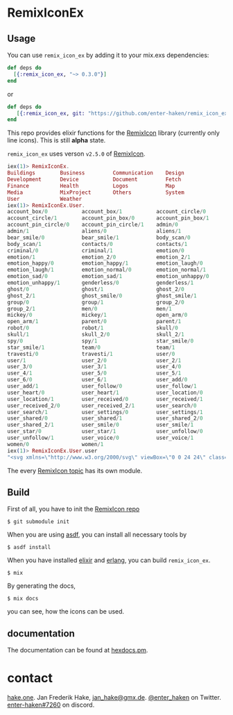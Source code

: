 # RemixIconEx

<!-- MDOC -->

## Usage

You can use `remix_icon_ex` by adding it to your mix.exs dependencies:

```elixir
def deps do
  [{:remix_icon_ex, "~> 0.3.0"}]
end
```

or

```elixir
def deps do
   [{:remix_icon_ex, git: "https://github.com/enter-haken/remix_icon_ex.git", tag: "v0.3.0", submodules: true}]
end
```

This repo provides elixir functions for the [RemixIcon][1] library (currently only line icons).
This is still **alpha** state.
 
`remix_icon_ex` uses verson `v2.5.0` of [RemixIcon][1].

```elixir
iex(1)> RemixIconEx.
Buildings        Business         Communication    Design
Development      Device           Document         Fetch
Finance          Health           Logos            Map
Media            MixProject       Others           System
User             Weather
iex(1)> RemixIconEx.User.
account_box/0           account_box/1           account_circle/0
account_circle/1        account_pin_box/0       account_pin_box/1
account_pin_circle/0    account_pin_circle/1    admin/0
admin/1                 aliens/0                aliens/1
bear_smile/0            bear_smile/1            body_scan/0
body_scan/1             contacts/0              contacts/1
criminal/0              criminal/1              emotion/0
emotion/1               emotion_2/0             emotion_2/1
emotion_happy/0         emotion_happy/1         emotion_laugh/0
emotion_laugh/1         emotion_normal/0        emotion_normal/1
emotion_sad/0           emotion_sad/1           emotion_unhappy/0
emotion_unhappy/1       genderless/0            genderless/1
ghost/0                 ghost/1                 ghost_2/0
ghost_2/1               ghost_smile/0           ghost_smile/1
group/0                 group/1                 group_2/0
group_2/1               men/0                   men/1
mickey/0                mickey/1                open_arm/0
open_arm/1              parent/0                parent/1
robot/0                 robot/1                 skull/0
skull/1                 skull_2/0               skull_2/1
spy/0                   spy/1                   star_smile/0
star_smile/1            team/0                  team/1
travesti/0              travesti/1              user/0
user/1                  user_2/0                user_2/1
user_3/0                user_3/1                user_4/0
user_4/1                user_5/0                user_5/1
user_6/0                user_6/1                user_add/0
user_add/1              user_follow/0           user_follow/1
user_heart/0            user_heart/1            user_location/0
user_location/1         user_received/0         user_received/1
user_received_2/0       user_received_2/1       user_search/0
user_search/1           user_settings/0         user_settings/1
user_shared/0           user_shared/1           user_shared_2/0
user_shared_2/1         user_smile/0            user_smile/1
user_star/0             user_star/1             user_unfollow/0
user_unfollow/1         user_voice/0            user_voice/1
women/0                 women/1
iex(1)> RemixIconEx.User.user
"<svg xmlns=\"http://www.w3.org/2000/svg\" viewBox=\"0 0 24 24\" class=\"icon\">\n  <path d=\"M4 22a8 8 0 1 1 16 0h-2a6 6 0 1 0-12 0H4zm8-9c-3.315 0-6-2.685-6-6s2.685-6 6-6 6 2.685 6 6-2.685 6-6 6zm0-2c2.21 0 4-1.79 4-4s-1.79-4-4-4-4 1.79-4 4 1.79 4 4 4z\" />\n</svg>\n"
```

The every [RemixIcon topic][1] has its own module.

## Build

First of all, you have to init the [RemixIcon repo][2]

```
$ git submodule init
```

When you are using [asdf][3], you can install all necessary tools by 

```
$ asdf install
```

When you have installed [elixir][4] and [erlang][5], you can build `remix_icon_ex`.

```
$ mix

```

By generating the docs,

```
$ mix docs
```

you can see, how the icons can be used.

[1]: https://remixicon.com/
[2]: https://github.com/Remix-Design/remixicon
[3]: https://github.com/asdf-vm/asdf
[4]: https://github.com/elixir-lang/elixir
[5]: https://github.com/erlang/otp
[6]: https://hexdocs.pm/remix_icon_ex

<!-- MDOC -->

## documentation

The documentation can be found at [hexdocs.pm][6].

# contact

[hake.one](https://hake.one). Jan Frederik Hake, <jan_hake@gmx.de>. [@enter_haken](https://twitter.com/enter_haken) on Twitter. [enter-haken#7260](https://discord.com) on discord.
